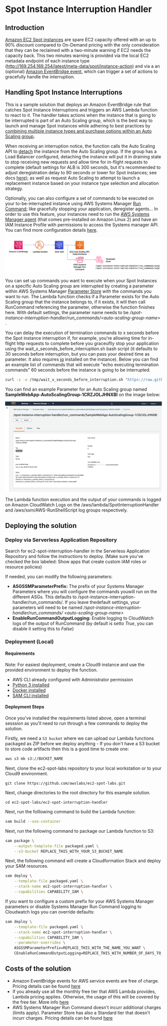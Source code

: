 # Spot Instance Interruption Handler

## Introduction
[Amazon EC2 Spot instances](https://aws.amazon.com/ec2/spot/) are spare EC2 capacity offered with an up to 90% discount compared to On-Demand pricing with the only consideration that they can be reclaimed with a two-minute warning if EC2 needs the capacity back. This two minutes warning is provided via the local EC2 metadata endpoint of each instance type (http://169.254.169.254/latest/meta-data/spot/instance-action) and via a an (optional) [Amazon EventBridge event](https://docs.aws.amazon.com/eventbridge/latest/userguide/create-eventbridge-rule.html), which can trigger a set of actions to gracefully handle the interruption.

## Handling Spot Instance Interruptions

This is a sample solution that deploys an Amazon EventBridge rule that catches Spot Instance Interruptions and triggers an AWS Lambda function to react to it. The handler takes actions when the instance that is going to be interrupted is part of an Auto Scaling group, which is the best way to launch and manage Spot instances while adhering to best practices by [combining multiple instance types and purchase options within an Auto Scaling group](https://docs.aws.amazon.com/autoscaling/ec2/userguide/asg-purchase-options.html). 

When receiving an interruption notice, the function calls the Auto Scaling API to [detach](https://docs.aws.amazon.com/autoscaling/ec2/APIReference/API_DetachInstances.html) the instance from the Auto Scaling group. If the group has a Load Balancer configured, detaching the instance will put it in draining state to stop receiving new requests and allow time for in-flight requests to complete (default settings for ALB is 300 seconds, but it's recommended to adjust deregistration delay to 90 seconds or lower for Spot instances; see docs [here](https://docs.aws.amazon.com/elasticloadbalancing/latest/application/load-balancer-target-groups.html#deregistration-delay)); as well as request Auto Scaling to attempt to launch a replacement instance based on your instance type selection and allocation strategy. 

Optionally, you can also configure a set of commands to be executed on your to-be-interrupted instance using AWS Systems Manager [Run Command](https://docs.aws.amazon.com/systems-manager/latest/userguide/execute-remote-commands.html); like gracefully stopping your application, deregister agents... In order to use this feature, your instances need to run the [AWS Systems Manager agent](https://docs.aws.amazon.com/systems-manager/latest/userguide/ssm-agent.html) (that comes pre-installed on Amazon Linux 2) and have an IAM Instance Profile with permissions to access the Systems manager API. You can find more configuration details [here](https://docs.aws.amazon.com/systems-manager/latest/userguide/systems-manager-setting-up.html).

![Architecture](/ec2-spot-interruption-handler/images/architecture.png)

You can set up commands you want to execute when your Spot Instances on a specific Auto Scaling group are interrupted by creating a parameter within AWS Systems Manager [Parameter Store](https://docs.aws.amazon.com/systems-manager/latest/userguide/systems-manager-parameter-store.html) with the commands you want to run. The Lambda function checks if a Parameter exists for the Auto Scaling group that the instance belongs to, if it exists, it will then call RunCommand referencing the parameter, otherwise the function finishes here. With default settings, the parameter name needs to be */spot-instance-interruption-handler/run_commands/\<auto-scaling-group-name\>* .

You can delay the execution of termination commands to x seconds before the Spot instance interruption if, for example, you're allowing time for in-flight http requests to complete before you graceuflly stop your application using the wait_x_seconds_before_interruption.sh bash script (it defaults to 30 seconds before interruption, but you can pass your desired time as parameter. It also requires [jq](https://stedolan.github.io/jq/) installed on the instance). Below you can find an example list of commands that will execute "echo executing termination commands" 60 seconds before the instance is going to be interrupted.

```bash
curl -s -o /tmp/wait_x_seconds_before_interruption.sh "https://raw.githubusercontent.com/awslabs/ec2-spot-labs/master/ec2-spot-interruption-handler/wait_x_seconds_before_interruption.sh"; chmod u+x /tmp/wait_x_seconds_before_interruption.sh; /tmp/wait_x_seconds_before_interruption.sh 60; echo "executing termination commands"
```

You can find an example Parameter for an Auto Scaling group named **SampleWebApp-AutoScalingGroup-1CRZJOLJHNXBI** on the image below:

![Parameter Store Example](/ec2-spot-interruption-handler/images/ParameterStore.png)

The Lambda function execution and the output of your commands is logged on Amazon CloudWatch Logs on the /aws/lambda/SpotInterruptionHandler and /aws/ssm/AWS-RunShellScript log groups respectively.

## Deploying the solution

### Deploy via Serverless Application Repository
Search for ec2-spot-interruption-handler in the Serverless Application Repository and follow the instructions to deploy. (Make sure you've checked the box labeled: Show apps that create custom IAM roles or resource policies)

If needed, you can modify the following parameters:
 - **ASGSSMParameterPrefix:** The prefix of your Systems Manager Parameters where you will configure the commands youwill run on the different ASGs. This defaults to /spot-instance-interruption-handler/run_commands/. If you leave thedefault settings, your parameters will need to be named */spot-instance-interruption-handler/run_commands/ \<auto-scaling-group-name\>*
 - **EnableRunCommandOutputLogging:** Enable logging to CloudWatch logs of the output of RunCommand (by default is setto *True*, you can disable it setting this to *False*)

### Deployment (Local)

#### Requirements

Note: For easiest deployment, create a Cloud9 instance and use the provided environment to deploy the function.

* AWS CLI already configured with Administrator permission
* [Python 3 installed](https://www.python.org/downloads/)
* [Docker installed](https://www.docker.com/community-edition)
* [SAM CLI installed](https://docs.aws.amazon.com/serverless-application-model/latest/developerguide/serverless-sam-cli-install.html)

#### Deployment Steps

Once you've installed the requirements listed above, open a terminal sesssion as you'll need to run through a few commands to deploy the solution.

Firstly, we need a `S3 bucket` where we can upload our Lambda functions packaged as ZIP before we deploy anything - If you don't have a S3 bucket to store code artifacts then this is a good time to create one:

```bash
aws s3 mb s3://BUCKET_NAME
```
Next, clone the ec2-spot-labs repository to your local workstation or to your Cloud9 environment.

```
git clone https://github.com/awslabs/ec2-spot-labs.git
```

Next, change directories to the root directory for this example solution.

```
cd ec2-spot-labs/ec2-spot-interruption-handler
```

Next, run the folllowing command to build the Lambda function:

```bash
sam build --use-container
```

Next, run the following command to package our Lambda function to S3:

```bash
sam package \
    --output-template-file packaged.yaml \
    --s3-bucket REPLACE_THIS_WITH_YOUR_S3_BUCKET_NAME
```

Next, the following command will create a Cloudformation Stack and deploy your SAM resources.

```bash
sam deploy \
    --template-file packaged.yaml \
    --stack-name ec2-spot-interruption-handler \
    --capabilities CAPABILITY_IAM \
```

If you want to configure a custom prefix for your AWS Systems Manager parameters or disable Systems Manager Run Command logging to Cloudwatch logs you can override defaults:


```bash
sam deploy \
    --template-file packaged.yaml \
    --stack-name ec2-spot-interruption-handler \
    --capabilities CAPABILITY_IAM \
    --parameter-overrides \
    ASGSSMParameterPrefix=REPLACE_THIS_WITH_THE_NAME_YOU_WANT \
    CEnableRunCommandOutputLogging=REPLACE_THIS_WITH_NUMBER_OF_DAYS_TO_RETAIN_LOGS  
```

## Costs of the solution

- Amazon EventBridge events for AWS service events are free of charge. Pricing details can be found [here](https://aws.amazon.com/eventbridge/pricing/)
- If you already use all the monthly free tier that AWS Lambda provides, Lambda pricing applies. Otherwise, the usage of this will be covered by the free tier. More info [here](https://aws.amazon.com/lambda/pricing/)
- AWS Systems Manager Run Command doesn't incurr additional charges (limits apply). Parameter Store has also a Standard tier that doesn't incurr charges. Pricing details can be found [here](https://aws.amazon.com/cloudwatch/pricing/)